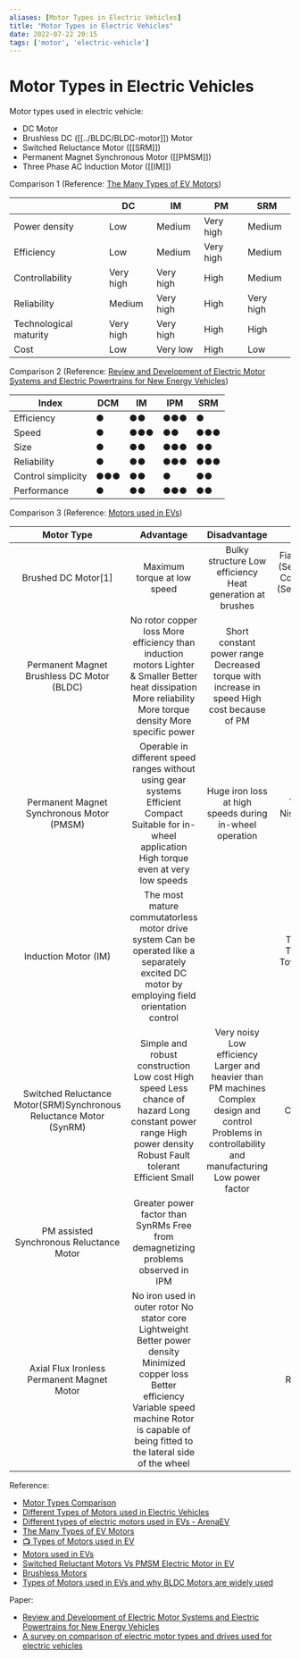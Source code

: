 ```yaml
---
aliases: [Motor Types in Electric Vehicles] 
title: "Motor Types in Electric Vehicles"
date: 2022-07-22 20:15
tags: ['motor', 'electric-vehicle']
---
```


# Motor Types in Electric Vehicles

Motor types used in electric vehicle:
- DC Motor 
- Brushless DC ([[../BLDC/BLDC-motor]]) Motor 
- Switched Reluctance Motor ([[SRM]])
- Permanent Magnet Synchronous Motor ([[PMSM]])
- Three Phase AC Induction Motor ([[IM]])

Comparison 1 (Reference: [The Many Types of EV Motors](https://www.engineering.com/story/the-many-types-of-ev-motors))

|                        | DC        | IM        | PM        | SRM       |
| ---------------------- | --------- | --------- | --------- | --------- |
| Power density          | Low       | Medium    | Very high | Medium    |
| Efficiency             | Low       | Medium    | Very high | Medium    |
| Controllability        | Very high | Very high | High      | Medium    |
| Reliability            | Medium    | Very high | High      | Very high |
| Technological maturity | Very high | Very high | High      | High      |
| Cost                   | Low       | Very low  | High      | Low       |

Comparison 2 (Reference: [Review and Development of Electric Motor Systems and Electric Powertrains for New Energy Vehicles](https://link.springer.com/article/10.1007/s42154-021-00139-z))

| Index              | DCM | IM  | IPM | SRM |
| ------------------ | --- | --- | --- | --- |
| Efficiency         | ●   | ●●  | ●●● | ●   |
| Speed              | ●   | ●●● | ●●  | ●●● |
| Size               | ●   | ●●  | ●●● | ●●  |
| Reliability        | ●   | ●●  | ●●● | ●●● |
| Control simplicity | ●●● | ●●  | ●   | ●●  |
| Performance        | ●   | ●●  | ●●● | ●●  |

Comparison 3 (Reference: [Motors used in EVs](https://www.eai.in/blog/2018/12/comparison-of-various-motors-used-in-ev.html))

|                             Motor Type                             |                                                                                                   Advantage                                                                                                  |                                                                       Disadvantage                                                                      |                                      Used by                                     |
|:------------------------------------------------------------------:|:------------------------------------------------------------------------------------------------------------------------------------------------------------------------------------------------------------:|:-------------------------------------------------------------------------------------------------------------------------------------------------------:|:--------------------------------------------------------------------------------:|
| Brushed DC Motor[1]                                                | Maximum torque at low speed                                                                                                                                                                                  | Bulky structure Low efficiency Heat generation at brushes                                                                                               | Fiat Panda Elettra (SeriesDC motor), ConceptorG-Van (Separatelyexcited DC motor) |
| Permanent Magnet Brushless DC Motor (BLDC)                         | No rotor copper loss More efficiency than induction motors Lighter & Smaller Better heat dissipation More reliability More torque density More specific power                                                | Short constant power range Decreased torque with increase in speed High cost because of PM                                                              | Toyota Prius (2005)                                                              |
| Permanent Magnet Synchronous Motor (PMSM)                          | Operable in different speed ranges without using gear systems Efficient Compact Suitable for in-wheel application High torque even at very low speeds                                                        | Huge iron loss at high speeds during in-wheel operation                                                                                                 | Toyota Prius, Nissan Leaf, Soul EV                                               |
| Induction Motor (IM)                                               | The most mature commutatorless motor drive system Can be operated like a separately excited DC motor by employing field orientation control                                                                  |                                                                                                                                                         | Tesla Model S, Tesla Model X, Toyota RAV4, GM EV1                                |
| Switched Reluctance Motor(SRM)Synchronous Reluctance Motor (SynRM) | Simple and robust construction Low cost High speed Less chance of hazard Long constant power range High power density Robust Fault tolerant Efficient Small                                                  | Very noisy Low efficiency Larger and heavier than PM machines Complex design and control Problems in controllability and manufacturing Low power factor | Chloride Lucas                                                                   |
| PM assisted Synchronous Reluctance Motor                           | Greater power factor than SynRMs Free from demagnetizing problems observed in IPM                                                                                                                            |                                                                                                                                                         | BMWi3                                                                            |
| Axial Flux Ironless Permanent Magnet Motor                         | No iron used in outer rotor No stator core Lightweight Better power density Minimized copper loss Better efficiency Variable speed machine Rotor is capable of being fitted to the lateral side of the wheel |                                                                                                                                                         | Renovo Coupe                                                                     |


Reference:
- [Motor Types Comparison](https://www.news.benevelli-group.com/index.php/en/115-electric-motors-comparison.html)
- [Different Types of Motors used in Electric Vehicles](https://circuitdigest.com/article/different-types-of-motors-used-in-electric-vehicles-ev)
- [Different types of electric motors used in EVs - ArenaEV](https://www.arenaev.com/different_types_of_electric_motors_used_in_evs-news-214.php)
- [The Many Types of EV Motors](https://www.engineering.com/story/the-many-types-of-ev-motors)
- [📺 Types of Motors used in EV](https://www.youtube.com/watch?v=6H5vtu5_SF4)
- [Motors used in EVs](https://www.eai.in/blog/2018/12/comparison-of-various-motors-used-in-ev.html)
- [Switched Reluctant Motors Vs PMSM Electric Motor in EV](https://e-vehicleinfo.com/switched-reluctant-motors-and-permanent-magnet-synchronous-motors-for-ev/#Switched_Reluctance_motor_vs_BLDC_for_EV)
- [Brushless Motors](https://www.nidec.com/en/technology/capability/brushless/)
- [Types of Motors used in EVs and why BLDC Motors are widely used](https://electricvehicles.in/types-of-motors-used-in-evs-and-why-bldc-motors-are-widely-used/)

Paper:
- [Review and Development of Electric Motor Systems and Electric Powertrains for New Energy Vehicles](https://link.springer.com/article/10.1007/s42154-021-00139-z)
- [A survey on comparison of electric motor types and drives used for electric vehicles](https://ieeexplore.ieee.org/document/6980715)